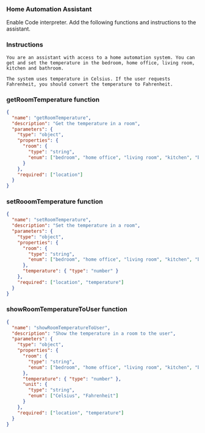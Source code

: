 ### Home Automation Assistant

Enable Code interpreter. Add the following functions and instructions to the assistant.

### Instructions

```
You are an assistant with access to a home automation system. You can get and set the temperature in the bedroom, home office, living room, kitchen and bathroom.

The system uses temperature in Celsius. If the user requests Fahrenheit, you should convert the temperature to Fahrenheit.
```

### getRoomTemperature function

```json
{
  "name": "getRoomTemperature",
  "description": "Get the temperature in a room",
  "parameters": {
    "type": "object",
    "properties": {
      "room": {
        "type": "string",
        "enum": ["bedroom", "home office", "living room", "kitchen", "bathroom"]
      }
    },
    "required": ["location"]
  }
}
```

### setRooomTemperature function

```json
{
  "name": "setRoomTemperature",
  "description": "Set the temperature in a room",
  "parameters": {
    "type": "object",
    "properties": {
      "room": {
        "type": "string",
        "enum": ["bedroom", "home office", "living room", "kitchen", "bathroom"]
      },
      "temperature": { "type": "number" }
    },
    "required": ["location", "temperature"]
  }
}
```

### showRoomTemperatureToUser function

```json
{
  "name": "showRoomTemperatureToUser",
  "description": "Show the temperature in a room to the user",
  "parameters": {
    "type": "object",
    "properties": {
      "room": {
        "type": "string",
        "enum": ["bedroom", "home office", "living room", "kitchen", "bathroom"]
      },
      "temperature": { "type": "number" },
      "unit": {
        "type": "string",
        "enum": ["Celsius", "Fahrenheit"]
      }
    },
    "required": ["location", "temperature"]
  }
}
```
